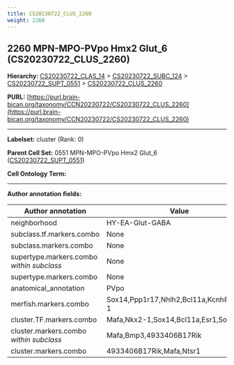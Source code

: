 ```yaml
---
title: CS20230722_CLUS_2260
weight: 2260
---
```

## 2260 MPN-MPO-PVpo Hmx2 Glut_6 (CS20230722_CLUS_2260)
<b>Hierarchy: </b>
[CS20230722_CLAS_14](../CS20230722_CLAS_14) >
[CS20230722_SUBC_124](../CS20230722_SUBC_124) >
[CS20230722_SUPT_0551](../CS20230722_SUPT_0551) >
[CS20230722_CLUS_2260](../CS20230722_CLUS_2260)

**PURL:** [https://purl.brain-bican.org/taxonomy/CCN20230722/CS20230722_CLUS_2260](https://purl.brain-bican.org/taxonomy/CCN20230722/CS20230722_CLUS_2260)

---


**Labelset:** cluster (Rank: 0)

**Parent Cell Set:** 0551 MPN-MPO-PVpo Hmx2 Glut_6 ([CS20230722_SUPT_0551](../CS20230722_SUPT_0551))



**Cell Ontology Term:** 

[MARKER GENES.]: #


---

[TRANSFERRED ANNOTATIONS.]: #


[AUTHOR ANNOTATION FIELDS.]: #


**Author annotation fields:**

| Author annotation | Value |
|-------------------|-------|
|neighborhood|HY-EA-Glut-GABA|
|subclass.tf.markers.combo|None|
|subclass.markers.combo|None|
|supertype.markers.combo _within subclass_|None|
|supertype.markers.combo|None|
|anatomical_annotation|PVpo|
|merfish.markers.combo|Sox14,Ppp1r17,Nhlh2,Bcl11a,Kcnh8,Nkx2-1|
|cluster.TF.markers.combo|Mafa,Nkx2-1,Sox14,Bcl11a,Esr1,Sox3|
|cluster.markers.combo _within subclass_|Mafa,Bmp3,4933406B17Rik|
|cluster.markers.combo|4933406B17Rik,Mafa,Ntsr1|
